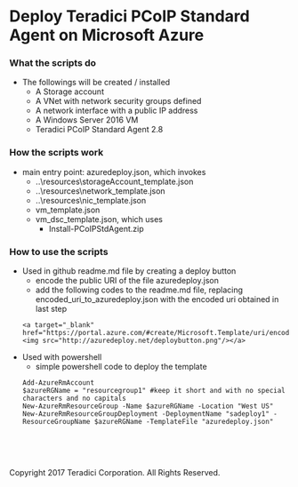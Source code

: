 # Deploy Teradici PCoIP Standard Agent on Microsoft Azure

### What the scripts do
- The followings will be created / installed 
	* A Storage account
	* A VNet with network security groups defined
	* A network interface with a public IP address
	* A Windows Server 2016 VM
	* Teradici PCoIP Standard Agent 2.8

### How the scripts work
- main entry point: azuredeploy.json, which invokes
	* ..\resources\storageAccount_template.json
	* ..\resources\network_template.json
	* ..\resources\nic_template.json
	* vm_template.json
	* vm_dsc_template.json, which uses
	  * Install-PCoIPStdAgent.zip

### How to use the scripts
- Used in github readme.md file by creating a deploy button
	* encode the public URI of the file azuredeploy.json
	* add the following codes to the readme.md file, replacing encoded_uri_to_azuredeploy.json with the encoded uri obtained in last step
	```
    <a target="_blank" href="https://portal.azure.com/#create/Microsoft.Template/uri/encoded_uri_to_azuredeploy.json"><img src="http://azuredeploy.net/deploybutton.png"/></a>    
    ```
- Used with powershell
	* simple powershell code to deploy the template
    ```
	Add-AzureRmAccount
	$azureRGName = "resourcegroup1" #keep it short and with no special characters and no capitals
	New-AzureRmResourceGroup -Name $azureRGName -Location "West US"
	New-AzureRmResourceGroupDeployment -DeploymentName "sadeploy1" -ResourceGroupName $azureRGName -TemplateFile "azuredeploy.json"
    ```

  
<p>&nbsp;</p>
<p>&nbsp;</p>
Copyright 2017 Teradici Corporation. All Rights Reserved.